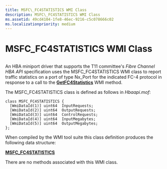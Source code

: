 ```yaml
---
title: MSFC\_FC4STATISTICS WMI Class
description: MSFC\_FC4STATISTICS WMI Class
ms.assetid: 49cd4104-1fe8-46ec-9216-c5c078666c02
ms.localizationpriority: medium
---
```


# MSFC\_FC4STATISTICS WMI Class


## <span id="ddk_msfc_fc4statistics_wmi_class_kr"></span><span id="DDK_MSFC_FC4STATISTICS_WMI_CLASS_KR"></span>


An HBA miniport driver that supports the T11 committee's *Fibre Channel HBA API* specification uses the MSFC\_FC4STATISTICS WMI class to report traffic statistics on a port of type Nx\_Port for the indicated FC-4 protocol in response to a call to the [**GetFC4Statistics**](getfc4statistics.md) WMI method.

The MSFC\_FC4STATISTICS class is defined as follows in *Hbaapi.mof*:

```
class MSFC_FC4STATISTICS {
  [WmiDataId(1)] uint64  InputRequests;
  [WmiDataId(2)] uint64  OutputRequests;
  [WmiDataId(3)] uint64  ControlRequests;
  [WmiDataId(4)] uint64  InputMegabytes;
  [WmiDataId(5)] uint64  OutputMegabytes;
};
```

When compiled by the WMI tool suite this class definition produces the following data structure:

[**MSFC\_FC4STATISTICS**](https://msdn.microsoft.com/library/windows/hardware/ff562492)

There are no methods associated with this WMI class.

 

 





